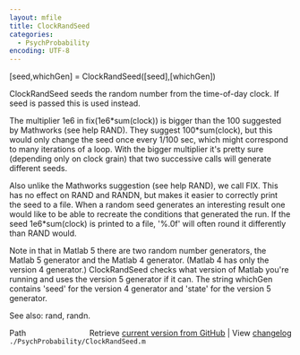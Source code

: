 ```yaml
---
layout: mfile
title: ClockRandSeed
categories:
  - PsychProbability
encoding: UTF-8
---
```


[seed,whichGen] = ClockRandSeed([seed],[whichGen])

ClockRandSeed seeds the random number from the time-of-day clock. If seed
is passed this is used instead.

The multiplier 1e6 in fix(1e6\*sum(clock)) is bigger than the 100
suggested by Mathworks (see help RAND).  They suggest 100\*sum(clock), but
this would only change the seed once every 1/100 sec, which might
correspond to many iterations of a loop. With the bigger  multiplier it's
pretty sure (depending only on clock grain) that two successive calls
will generate different seeds.

Also unlike the Mathworks suggestion (see help RAND), we call FIX. This
has no effect on RAND and RANDN, but makes it easier to correctly print
the seed to a file. When a random seed generates an interesting result
one would like to be able to recreate the conditions that generated the
run. If the seed 1e6\*sum(clock) is printed to a file, '%.0f' will often
round it differently than RAND would.

Note in that in Matlab 5 there are two random number generators, the
Matlab 5 generator and the Matlab 4 generator.  (Matlab 4
has only the version 4 generator.)  ClockRandSeed checks what version of
Matlab you're running and uses the version 5 generator if it can.  The
string whichGen contains 'seed' for the version 4 generator and 'state'
for the version 5 generator.

See also: rand, randn.


<div class="code_header" style="text-align:right;">
  <span style="float:left;">Path&nbsp;&nbsp;</span> <span class="counter">Retrieve <a href=
  "https://raw.github.com/Psychtoolbox-3/Psychtoolbox-3/beta/./PsychProbability/ClockRandSeed.m">current version from GitHub</a> | View <a href=
  "https://github.com/Psychtoolbox-3/Psychtoolbox-3/commits/beta/./PsychProbability/ClockRandSeed.m">changelog</a></span>
</div>
<div class="code">
  <code>./PsychProbability/ClockRandSeed.m</code>
</div>
